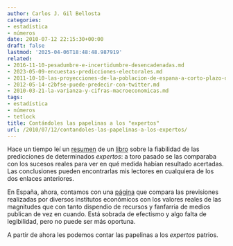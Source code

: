 ```yaml
---
author: Carlos J. Gil Bellosta
categories:
- estadística
- números
date: 2010-07-12 22:15:30+00:00
draft: false
lastmod: '2025-04-06T18:48:48.987919'
related:
- 2016-11-10-pesadumbre-e-incertidumbre-desencadenadas.md
- 2023-05-09-encuestas-predicciones-electorales.md
- 2011-10-10-las-proyecciones-de-la-poblacion-de-espana-a-corto-plazo-del-ine-no-valen-para-un-carajo.md
- 2012-05-14-c2bfse-puede-predecir-con-twitter.md
- 2010-03-21-la-varianza-y-cifras-macroeconomicas.md
tags:
- estadística
- números
- tetlock
title: Contándoles las papelinas a los "expertos"
url: /2010/07/12/contandoles-las-papelinas-a-los-expertos/
---
```


Hace un tiempo leí un [resumen](http://www.newyorker.com/archive/2005/12/05/051205crbo_books1) de un [libro](http://www.amazon.com/Expert-Political-Judgment-Good-Know/dp/0691123020) sobre la fiabilidad de las predicciones de determinados _expertos_: a toro pasado se las comparaba con los sucesos reales para ver en qué medida habían resultado acertadas. Las conclusiones pueden encontrarlas mis lectores en cualquiera de los dos enlaces anteriores.

En España, ahora, contamos con una [página](http://www.esade.edu/sites-esade/esp/diana) que compara las previsiones realizadas por diversos institutos económicos con los valores reales de las magnitudes que con tanto dispendio de recursos y fanfarria de medios publican de vez en cuando. Está sobrada de efectismo y algo falta de legibilidad, pero no puede ser más oportuna.

A partir de ahora les podemos contar las papelinas a los _expertos_ patrios.